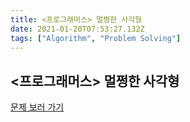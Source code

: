 ```yaml
---
title: <프로그래머스> 멀쩡한 사각형
date: 2021-01-20T07:53:27.132Z
tags: ["Algorithm", "Problem Solving"]
---
```


## <프로그래머스> 멀쩡한 사각형

[문제 보러 가기](https://programmers.co.kr/learn/courses/30/lessons/62048)